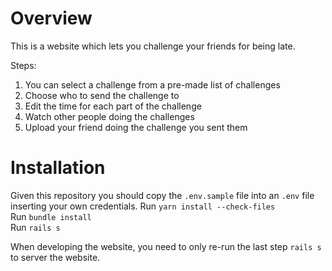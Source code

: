 # Overview

This is a website which lets you challenge your friends for being late.  

Steps:  

1. You can select a challenge from a pre-made list of challenges  
2. Choose who to send the challenge to  
3. Edit the time for each part of the challenge  
4. Watch other people doing the challenges  
5. Upload your friend doing the challenge you sent them

# Installation

Given this repository you should copy the `.env.sample` file into an `.env` file inserting your own credentials. 
Run `yarn install --check-files`  
Run `bundle install`  
Run `rails s`  

When developing the website, you need to only re-run the last step `rails s` to server the website.
